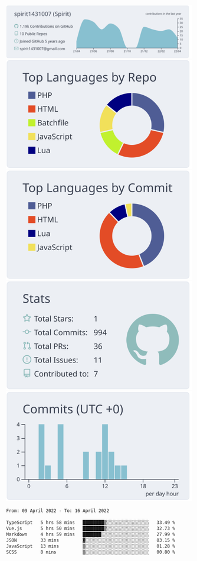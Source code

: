 [![](https://raw.githubusercontent.com/spirit1431007/spirit1431007/master/profile-summary-card-output/nord_bright/0-profile-details.svg)](https://git.io/spiritx)
[![](https://raw.githubusercontent.com/spirit1431007/spirit1431007/master/profile-summary-card-output/nord_bright/1-repos-per-language.svg)](https://git.io/spiritx) [![](https://raw.githubusercontent.com/spirit1431007/spirit1431007/master/profile-summary-card-output/nord_bright/2-most-commit-language.svg)](https://git.io/spiritx)
[![](https://raw.githubusercontent.com/spirit1431007/spirit1431007/master/profile-summary-card-output/nord_bright/3-stats.svg)](https://git.io/spiritx) [![](https://raw.githubusercontent.com/spirit1431007/spirit1431007/master/profile-summary-card-output/nord_bright/4-productive-time.svg)](https://git.io/spiritx)

<!--START_SECTION:waka-->

```text
From: 09 April 2022 - To: 16 April 2022

TypeScript   5 hrs 58 mins   ████████▒░░░░░░░░░░░░░░░░   33.49 %
Vue.js       5 hrs 50 mins   ████████▒░░░░░░░░░░░░░░░░   32.73 %
Markdown     4 hrs 59 mins   ███████░░░░░░░░░░░░░░░░░░   27.99 %
JSON         33 mins         ▓░░░░░░░░░░░░░░░░░░░░░░░░   03.15 %
JavaScript   13 mins         ▒░░░░░░░░░░░░░░░░░░░░░░░░   01.28 %
SCSS         8 mins          ▒░░░░░░░░░░░░░░░░░░░░░░░░   00.80 %
```

<!--END_SECTION:waka-->
